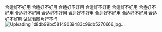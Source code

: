 合适好不好用
合适好不好用
合适好不好用
合适好不好用
合适好不好用
合适好不好用
合适好不好用
合适好不好用
合适好不好用
合适好不好用
合适好不好用
合适好不好用
试试看图片行不行
![Uploading 1d8db99bc58149039483c99db5270666.jpg…]()
